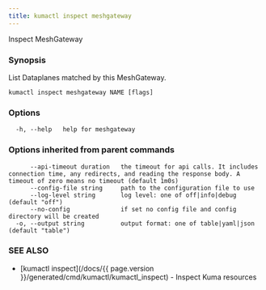```yaml
---
title: kumactl inspect meshgateway
---
```


Inspect MeshGateway

### Synopsis

List Dataplanes matched by this MeshGateway.

```
kumactl inspect meshgateway NAME [flags]
```

### Options

```
  -h, --help   help for meshgateway
```

### Options inherited from parent commands

```
      --api-timeout duration   the timeout for api calls. It includes connection time, any redirects, and reading the response body. A timeout of zero means no timeout (default 1m0s)
      --config-file string     path to the configuration file to use
      --log-level string       log level: one of off|info|debug (default "off")
      --no-config              if set no config file and config directory will be created
  -o, --output string          output format: one of table|yaml|json (default "table")
```

### SEE ALSO

* [kumactl inspect](/docs/{{ page.version }}/generated/cmd/kumactl/kumactl_inspect)	 - Inspect Kuma resources

